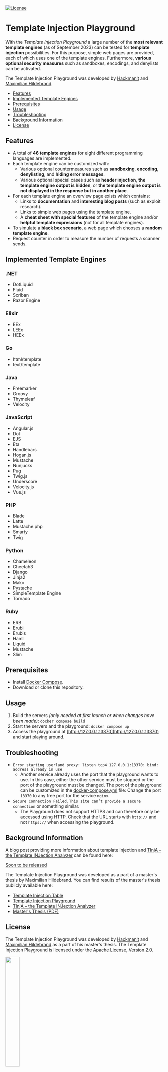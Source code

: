 [![License](https://img.shields.io/badge/License-Apache%202.0-blue.svg)](https://www.apache.org/licenses/LICENSE-2.0)

# Template Injection Playground

With the *Template Injection Playground* a large number of the **most relevant template engines** (as of September 2023) can be tested for **template injection** possibilities. For this purpose, simple web pages are provided, each of which uses one of the template engines. Furthermore, **various optional security measures** such as sandboxes, encodings, and denylists can be activated.

The Template Injection Playground was developed by [Hackmanit](https://hackmanit.de) and [Maximilian Hildebrand](https://www.github.com/m10x).

- [Features](#features)
- [Implemented Template Engines](#implemented-template-engines)
- [Prerequisites](#prerequisites)
- [Usage](#usage)
- [Troubleshooting](#troubleshooting)
- [Background Information](#background-information)
- [License](#license)

## Features
- A total of **46 template engines** for eight different programming languages are implemented.
- Each template engine can be customized with:
    - Various optional countermeasures such as **sandboxing**, **encoding**, **denylisting**, and **hiding error messages**.
    - Various optional special cases such as **header injection**, **the template engine output is hidden**, or **the template engine output is not displayed in the response but in another place**.
- For each template engine an overview page exists which contains:
    - Links to **documentation** and **interesting blog posts** (such as exploit research).
    - Links to simple web pages using the template engine.
    - A **cheat sheet with special features** of the template engine and/or **helpful template expressions** (not for all template engines).
- To simulate a **black box scenario**, a web page which chooses a **random template engine**.
- Request counter in order to measure the number of requests a scanner sends.

## Implemented Template Engines
### .NET
- DotLiquid
- Fluid
- Scriban
- Razor Engine
### Elixir
- EEx
- LEEx
- HEEx
### Go
- html/template
- text/template
### Java
- Freemarker
- Groovy
- Thymeleaf
- Velocity
### JavaScript
- Angular.js
- Dot
- EJS
- Eta
- Handlebars
- Hogan.js
- Mustache
- Nunjucks
- Pug
- Twig.js
- Underscore
- Velocity.js
- Vue.js
### PHP
- Blade
- Latte
- Mustache.php
- Smarty
- Twig
### Python
- Chameleon
- Cheetah3
- Django
- Jinja2
- Mako
- Pystache
- SimpleTemplate Engine
- Tornado
### Ruby
- ERB
- Erubi
- Erubis
- Haml
- Liquid
- Mustache
- Slim

## Prerequisites
- Install [Docker Compose](https://docs.docker.com/compose/install/).
- Download or clone this repository.

## Usage
1. Build the servers *(only needed at first launch or when changes have been made)*: `docker compose build`
2. Start the servers and the playground: `docker compose up`
3. Access the playground at [http://127.0.0.1:13370](http://127.0.0.1:13370) and start playing around.

## Troubleshooting
- `Error starting userland proxy: listen tcp4 127.0.0.1:13370: bind: address already in use`
    - Another service already uses the port that the playground wants to use. In this case, either the other service must be stopped or the port of the playground must be changed. The port of the playground can be customized in the [docker-compose.yml](docker-compose.yml) file: Change the port `13370` to any free port for the service `nginx`.
- `Secure Connection Failed`, `This site can’t provide a secure connection` or something similar.
    - The Playground does not support HTTPS and can therefore only be accessed using HTTP. Check that the URL starts with `http://` and not `https://` when accessing the playground.

## Background Information
A blog post providing more information about template injection and [TInjA – the Template INJection Analyzer](https://github.com/Hackmanit/TInjA) can be found here:

[Soon to be released](https://www.hackmanit.de/en/blog-en/)

The Template Injection Playground was developed as a part of a master's thesis by Maximilian Hildebrand.
You can find results of the master's thesis publicly available here:
- [Template Injection Table](https://github.com/Hackmanit/template-injection-table)
- [Template Injection Playground](https://github.com/Hackmanit/template-injection-playground)
- [TInjA – the Template INJection Analyzer](https://github.com/Hackmanit/TInjA)
- [Master's Thesis (PDF)](https://www.hackmanit.de/images/download/thesis/Improving-the-Detection-and-Identification-of-Template-Engines-for-Large-Scale-Template-Injection-Scanning-Maximilian-Hildebrand-Master-Thesis-Hackmanit.pdf)

## License
The Template Injection Playground was developed by [Hackmanit](https://hackmanit.de) and [Maximilian Hildebrand](https://www.github.com/m10x) as a part of his master's thesis. The Template Injection Playground is licensed under the [Apache License, Version 2.0](license.txt).

<a href="https://hackmanit.de"><img src="https://www.hackmanit.de/templates/hackmanit-v2/img/wbm_hackmanit.png" width="30%"></a>
